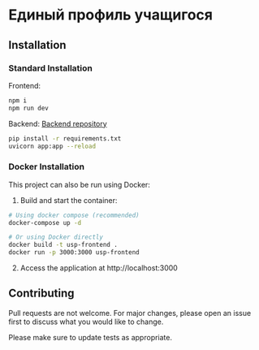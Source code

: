 # Единый профиль учащигося

## Installation

### Standard Installation

Frontend:

```bash
npm i
npm run dev
```
Backend:
[Backend repository](https://github.com/Bebdyshev/usp-backend)
```bash
pip install -r requirements.txt
uvicorn app:app --reload
```

### Docker Installation

This project can also be run using Docker:

1. Build and start the container:

```bash
# Using docker compose (recommended)
docker-compose up -d

# Or using Docker directly
docker build -t usp-frontend .
docker run -p 3000:3000 usp-frontend
```

2. Access the application at http://localhost:3000

## Contributing

Pull requests are not welcome. For major changes, please open an issue first
to discuss what you would like to change.

Please make sure to update tests as appropriate.
